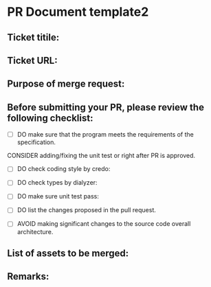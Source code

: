 # PR Document template2

## Ticket titile:

## Ticket URL:

## Purpose of merge request:

## Before submitting your PR, please review the following checklist:

- [ ] DO make sure that the program meets the requirements of the specification.

CONSIDER adding/fixing the unit test or right after PR is approved.
- [ ] DO check coding style by credo:

- [ ] DO check types by dialyzer:

- [ ] DO make sure unit test pass:

- [ ] DO list the changes proposed in the pull request.

- [ ] AVOID making significant changes to the source code overall architecture.

## List of assets to be merged:

## Remarks:
